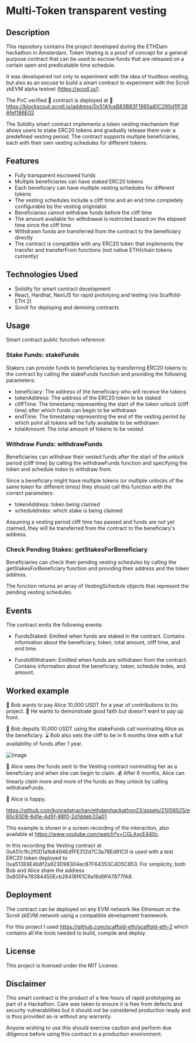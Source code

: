 # Multi-Token transparent vesting

## Description

This repository contains the project developed during the ETHDam hackathon in Amsterdam. Token Vesting is a proof of concept for a general purpose contract that can be used to escrow funds that are released on a certain open and predicatable time schedule.

It was developered not only to experiment with the idea of trustless vesting, but also as an excuse to build a smart contract to experiment with the Scroll zkEVM alpha testnet (https://scroll.io/).

The PoC verified 🚀 contract is deployed at 🔗 https://blockscout.scroll.io/address/0x51A1ceB83B83F1985a81C295d1fF28Afef186E02

The Solidity smart contract implements a token vesting mechanism that allows users to stake ERC20 tokens and gradually release them over a predefined vesting period. The contract supports multiple beneficiaries, each with their own vesting schedules for different tokens.

## Features

* Fully transparent escrowed funds
* Multiple beneficiaries can have staked ERC20 tokens
* Each beneficiary can have multiple vesting schedules for different tokens
* The vesting schedules include a cliff time and an end time completely configurable by the vesting originiator
* Beneficiaries cannot withdraw funds before the cliff time
* The amount available for withdrawal is restricted based on the elapsed time since the cliff time
* Withdrawn funds are transferred from the contract to the beneficiary directly
* The contract is compatible with any ERC20 token that implements the transfer and transferFrom functions (not native ETH/chain tokens currently)

## Technologies Used
* Solidity for smart contract development
* React, Hardhat, NextJS for rapid prototying and testing (via Scaffold-ETH 2)
* Scroll for deploying and demoing contracts

## Usage

Smart contract public function reference:

### Stake Funds: stakeFunds

Stakers can provide funds to beneficiaries by transferring ERC20 tokens to the contract by calling the stakeFunds function and providing the following parameters:

* beneficiary: The address of the beneficiary who will receive the tokens
* tokenAddress: The address of the ERC20 token to be staked
* cliffTime: The timestamp representing the start of the token unlock (cliff time) after which funds can begin to be withdrawn
* endTime: The timestamp representing the end of the vesting period by which point all tokens will be fully available to be withdrawn
* totalAmount: The total amount of tokens to be vested

### Withdraw Funds: withdrawFunds

Beneficiaries can withdraw their vested funds after the start of the unlock period (cliff time) by calling the withdrawFunds function and specifying the token and schedule index to withdraw from.

Since a beneficiary might have multiple tokens (or multiple unlocks of the same token for different times) they should call this function with the correct parameters.

* tokenAddress: token being claimed
* scheduleIndex: which stake is being claimed

Assuming a vesting period cliff time has passed and funds are not yet claimed, they will be transferred from the contract to the beneficiary's address.

### Check Pending Stakes: getStakesForBeneficiary

Beneficiaries can check their pending vesting schedules by calling the getStakesForBeneficiary function and providing their address and the token address.

The function returns an array of VestingSchedule objects that represent the pending vesting schedules.

## Events

The contract emits the following events:

* FundsStaked: Emitted when funds are staked in the contract. Contains information about the beneficiary, token, total amount, cliff time, and end time.

* FundsWithdrawn: Emitted when funds are withdrawn from the contract. Contains information about the beneficiary, token, schedule index, and amount.

## Worked example

👨 Bob wants to pay Alice 10,000 USDT for a year of contributions to his project.
👨 He wants to demonstrate good faith but doesn't want to pay up front.

💸 Bob depsits 10,000 USDT using the stakeFunds call nominating Alice as the beneficiary.
⌛ Bob also sets the cliff to be in 6 months time with a full availability of funds after 1 year.

![image](https://github.com/konradstrachan/ethdamhackathon23/assets/21056525/704b3299-7ebb-4307-81ae-5b3710f7233e)

👒 Alice sees the funds sent to the Vesting contract nominating her as a beneficiary and when she can begin to claim.
💰 After 6 months, Alice can linearly claim more and more of the funds as they unlock by calling withdrawFunds.

🤗 Alice is happy.

https://github.com/konradstrachan/ethdamhackathon23/assets/21056525/e65c9308-6d1e-4d5f-88f0-2d1ddeb33a01

This example is shown in a screen recording of the interaction, also available at https://www.youtube.com/watch?v=CGLAxcE440c.

In this recording the Vesting contract at 0xA51c1fc2f0D1a1b8494Ed1FE312d7C3a78Ed91C0 is used with a test ERC20 token deployed to 0xa513E6E4b8f2a923D98304ec87F64353C4D5C853.
For simplicity, both Bob and Alice share the address 0x800Fe78384450Ecb26418f61C6e16d9FA7877fA8.

## Deployment

The contract can be deployed on any EVM network like Ethereum or the Scroll zkEVM network using a compatible development framework.

For this project I used https://github.com/scaffold-eth/scaffold-eth-2 which contains all the tools needed to build, compile and deploy.

## License
This project is licensed under the MIT License.

## Disclaimer

This smart contract is the product of a few hours of rapid prototyping as part of a Hackathon. Care was taken to ensure it is free from defects and security vulnerabilities but it should not be considered production ready and is thus provided as-is without any warranty. 

Anyone wishing to use this should exercise caution and perform due diligence before using this contract in a production environment.
